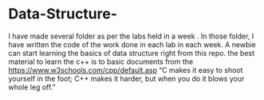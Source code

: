 # Data-Structure-
I have made several folder as per the labs held in a week . 
In those folder, I have written the code of the work done in each lab in each week.
A newbie can start learning the basics of data structure right from this repo.
the best material to learn the c++ is to basic documents from the https://www.w3schools.com/cpp/default.asp
“C makes it easy to shoot yourself in the foot; C++ makes it harder, but when you do it blows your whole leg off.”
